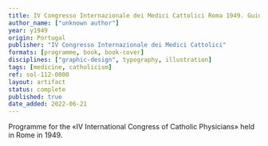 ```yaml
---
title: IV Congresso Internazionale dei Medici Cattolici Roma 1949. Guida e Programma
author_name: ["unknown author"]
year: y1949
origin: Portugal
publisher: "IV Congresso Internazionale dei Medici Cattolici"
formats: [programme, book, book-cover]
disciplines: ["graphic-design", typography, illustration]
tags: [medicine, catholicism]
ref: sol-112-0000
layout: artifact
status: complete
published: true
date_added: 2022-06-21
---
```


Programme for the «IV International Congress of Catholic Physicians» held in Rome in 1949.
